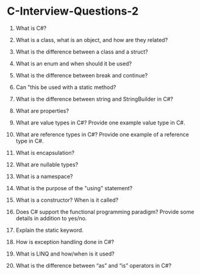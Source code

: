 # C-Interview-Questions-2
1. What is C#?

2. What is a class, what is an object, and how are they related?

3. What is the difference between a class and a struct?

4. What is an enum and when should it be used?

5. What is the difference between break and continue?

6. Can "this be used with a static method?

7. What is the difference between string and StringBuilder in C#?

8. What are properties?

9. What are value types in C#? Provide one example value type in C#.

10. What are reference types in C#? Provide one example of a reference type in C#.

11. What is encapsulation?

12. What are nullable types?

13. What is a namespace?

14. What is the purpose of the "using" statement?

15. What is a constructor?  When is it called?

16. Does C# support the functional programming paradigm? Provide some details in addition to yes/no.

17. Explain the static keyword.

18. How is exception handling done in C#?

19. What is LINQ and how/when is it used?

20. What is the difference between “as” and “is” operators in C#?
